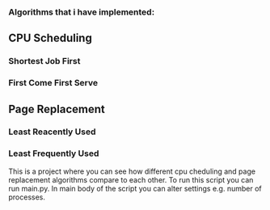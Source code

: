 ### Algorithms that i have implemented:
## CPU Scheduling
### Shortest Job First
### First Come First Serve
## Page Replacement
### Least Reacently Used
### Least Frequently Used

This is a project where you can see how different cpu cheduling and page replacement algorithms compare to each other.
To run this script you can run main.py.
In main body of the script you can alter settings e.g. number of processes.
